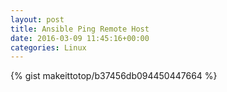 ```yaml
---
layout: post                                                                                                              
title: Ansible Ping Remote Host                                                                                                                        
date: 2016-03-09 11:45:16+00:00                                                                                                                        
categories: Linux                                                                                                                
---                                                                                                                              
```


{% gist makeittotop/b37456db094450447664 %}                                                                                                           

